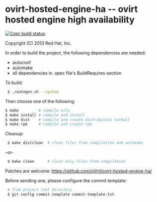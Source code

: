 # ovirt-hosted-engine-ha -- ovirt hosted engine high availability

[![Copr build status](https://copr.fedorainfracloud.org/coprs/ovirt/ovirt-master-snapshot/package/ovirt-hosted-engine-ha/status_image/last_build.png)](https://copr.fedorainfracloud.org/coprs/ovirt/ovirt-master-snapshot/package/ovirt-hosted-engine-ha/)

Copyright (C) 2013 Red Hat, Inc.

In order to build the project, the following dependencies are needed:
 - autoconf
 - automake
 - all dependencies in .spec file's BuildRequires section

To build:
```bash
 $ ./autogen.sh --system
```

 Then choose one of the following:
 ```bash
 $ make         # compile only
 $ make install # compile and install
 $ make dist    # compile and create distribution tarball
 $ make rpm     # compile and create rpm
```

Cleanup:
```bash
 $ make distclean  # clean files from compilation and automake
```
 -or-
```bash
 $ make clean      # clean only files from compilation
```
Patches are welcome: https://github.com/oVirt/ovirt-hosted-engine-ha/

Before sending one, please configure the commit template:
```bash
 # from project root directory
 $ git config commit.template commit-template.txt
```
